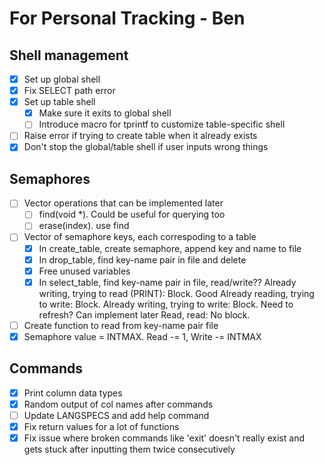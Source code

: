 # For Personal Tracking - Ben

## Shell management

- [X] Set up global shell
- [X] Fix SELECT path error
- [X] Set up table shell
  - [X] Make sure it exits to global shell
  - [ ] Introduce macro for tprintf to customize table-specific shell
- [ ] Raise error if trying to create table when it already exists
- [X] Don't stop the global/table shell if user inputs wrong things

## Semaphores
- [ ] Vector operations that can be implemented later
  - [ ] find(void *). Could be useful for querying too
  - [ ] erase(index). use find
- [ ] Vector of semaphore keys, each correspoding to a table
  - [X] In create_table, create semaphore, append key and name to file 
  - [X] In drop_table, find key-name pair in file and delete
  - [X] Free unused variables
  - [X] In select_table, find key-name pair in file, read/write??
    Already writing, trying to read (PRINT): Block. Good
    Already reading, trying to write: Block.
    Already writing, trying to write: Block. Need to refresh? Can implement later
    Read, read: No block.
- [ ] Create function to read from key-name pair file
- [X] Semaphore value = INTMAX. Read -= 1, Write -= INTMAX

## Commands
- [X] Print column data types
- [X] Random output of col names after commands
- [ ] Update LANGSPECS and add help command
- [X] Fix return values for a lot of functions
- [X] Fix issue where broken commands like 'exit' doesn't really exist and gets stuck after inputting them twice consecutively